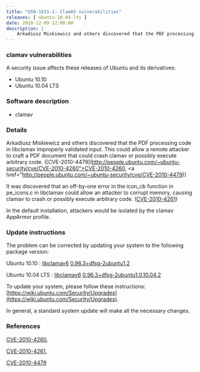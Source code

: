```yaml
---
title: "USN-1031-1: ClamAV vulnerabilities"
releases: [ ubuntu-10.04-lts ]
date: 2010-12-09 12:00:00
description: |
    Arkadiusz Miskiewicz and others discovered that the PDF processing code in libclamav improperly validated input. This could allow a remote attacker to craft a PDF document that could crash clamav or possibly execute arbitrary code. ([CVE-2010-4479](http://people.ubuntu.com/~ubuntu-security/cve/CVE-2010-4260">CVE-2010-4260</a>, <a href="http://people.ubuntu.com/~ubuntu-security/cve/CVE-2010-4479))
--- 
```

 
### clamav vulnerabilities

A security issue affects these releases of Ubuntu and its derivatives:

* Ubuntu 10.10
* Ubuntu 10.04 LTS

### Software description

* clamav 

### Details

Arkadiusz Miskiewicz and others discovered that the PDF processing code in libclamav improperly validated input. This could allow a remote attacker to craft a PDF document that could crash clamav or possibly execute arbitrary code. ([CVE-2010-4479](http://people.ubuntu.com/~ubuntu-security/cve/CVE-2010-4260">CVE-2010-4260</a>, <a href="http://people.ubuntu.com/~ubuntu-security/cve/CVE-2010-4479))

It was discovered that an off-by-one error in the icon_cb function in pe_icons.c in libclamav could allow an attacker to corrupt memory, causing clamav to crash or possibly execute arbitrary code. ([CVE-2010-4261](http://people.ubuntu.com/~ubuntu-security/cve/CVE-2010-4261))

In the default installation, attackers would be isolated by the clamav AppArmor profile. 

### Update instructions

The problem can be corrected by updating your system to the following package version:

Ubuntu 10.10
 : [libclamav6](https://launchpad.net/ubuntu/+source/clamav) <span> [0.96.3+dfsg-2ubuntu1.2](https://launchpad.net/ubuntu/+source/clamav/0.96.3+dfsg-2ubuntu1.2) </span> 

Ubuntu 10.04 LTS
 : [libclamav6](https://launchpad.net/ubuntu/+source/clamav) <span> [0.96.3+dfsg-2ubuntu1.0.10.04.2](https://launchpad.net/ubuntu/+source/clamav/0.96.3+dfsg-2ubuntu1.0.10.04.2) </span> 

To update your system, please follow these instructions: [https://wiki.ubuntu.com/Security/Upgrades](https://wiki.ubuntu.com/Security/Upgrades).

In general, a standard system update will make all the necessary changes. 

### References

 [CVE-2010-4260](http://people.ubuntu.com/~ubuntu-security/cve/CVE-2010-4260), 

 [CVE-2010-4261](http://people.ubuntu.com/~ubuntu-security/cve/CVE-2010-4261), 

 [CVE-2010-4479](http://people.ubuntu.com/~ubuntu-security/cve/CVE-2010-4479)
 
